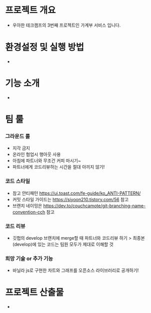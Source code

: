 # 프로젝트 개요

- 우아한 테크캠프의 3번째 프로젝트인 가계부 서비스 입니다.



# 환경설정 및 실행 방법

- 



# 기능 소개

- 



# 팀 룰

### 그라운드 룰

- 지각 금지
- 온라인 협업시 행아웃 사용
- 아침에 파트너와 무조건 커피 마시기~
- 파트너에게 코드리뷰하는 시간을 절대 아끼지 않기! 



### 코드 스타일

- 참고 안티패턴 https://ui.toast.com/fe-guide/ko_ANTI-PATTERN/
- 커밋 스타일 가이드는 https://siyoon210.tistory.com/56 참고
- 브랜치 네이밍은 https://dev.to/couchcamote/git-branching-name-convention-cch 참고

### 코드 리뷰

- 깃헙의 develop 브랜치에 merge할 때 파트너와 코드리뷰 하기 > 최종본(develop)에 있는 코드는 팀원 모두가 제대로 이해할 것



### 희망 기술 or 추가 기능

- 바닐라 js로 구현한 차트와 그래프를 오픈소스 라이브러리로 공개하기!

# 프로젝트 산출물

- 

